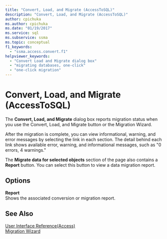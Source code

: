 ```yaml
---
title: "Convert, Load, and Migrate (AccessToSQL)"
description: "Convert, Load, and Migrate (AccessToSQL)"
author: cpichuka
ms.author: cpichuka
ms.date: "01/19/2017"
ms.service: sql
ms.subservice: ssma
ms.topic: conceptual
f1_keywords:
  - "ssma.access.convert.f1"
helpviewer_keywords:
  - "Convert Load and Migrate dialog box"
  - "migrating databases, one-click"
  - "one-click migration"
---
```

# Convert, Load, and Migrate (AccessToSQL)

The **Convert, Load, and Migrate** dialog box reports migration status when you use the Convert, Load, and Migrate button or the Migration Wizard.  
  
After the migration is complete, you can view informational, warning, and error messages by selecting the link in each section. The detail behind each link shows available error, warning, and informational messages, such as "0 errors, 4 warnings."  
  
The **Migrate data for selected objects** section of the page also contains a **Report** button. You can select this button to view a data migration report.  
  
## Options

**Report**  
Shows the associated conversion or migration report.  
  
## See Also

[User Interface Reference(Access)](./user-interface-reference-accesstosql.md)  
[Migration Wizard](migration-wizard-accesstosql.md)  
